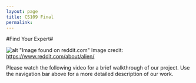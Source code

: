 ```yaml
---
layout: page
title: CS109 Final
permalink: 
---
```


#Find Your Expert#

![alt "Image found on reddit.com"](../images/reddit-logo.png)
Image credit: https://www.reddit.com/about/alien/

Please watch the following video for a brief walkthrough of our project. Use the navigation bar above for a more detailed description of our work.


